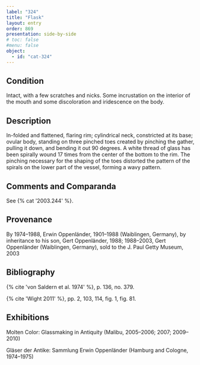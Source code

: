 ```yaml
---
label: "324"
title: "Flask"
layout: entry
order: 869
presentation: side-by-side
# toc: false
#menu: false 
object:
  - id: "cat-324"
---
```


## Condition

Intact, with a few scratches and nicks. Some incrustation on the interior of the mouth and some discoloration and iridescence on the body.

## Description

In-folded and flattened, flaring rim; cylindrical neck, constricted at its base; ovular body, standing on three pinched toes created by pinching the gather, pulling it down, and bending it out 90 degrees. A white thread of glass has been spirally wound 17 times from the center of the bottom to the rim. The pinching necessary for the shaping of the toes distorted the pattern of the spirals on the lower part of the vessel, forming a wavy pattern.

## Comments and Comparanda

See {% cat '2003.244' %}.

## Provenance

By 1974–1988, Erwin Oppenländer, 1901–1988 (Waiblingen, Germany), by inheritance to his son, Gert Oppenländer, 1988; 1988–2003, Gert Oppenländer (Waiblingen, Germany), sold to the J. Paul Getty Museum, 2003

## Bibliography

{% cite 'von Saldern et al. 1974' %}, p. 136, no. 379.

{% cite 'Wight 2011' %}, pp. 2, 103, 114, fig. 1, fig. 81.

## Exhibitions

Molten Color: Glassmaking in Antiquity (Malibu, 2005–2006; 2007; 2009–2010)

Gläser der Antike: Sammlung Erwin Oppenländer (Hamburg and Cologne, 1974–1975)